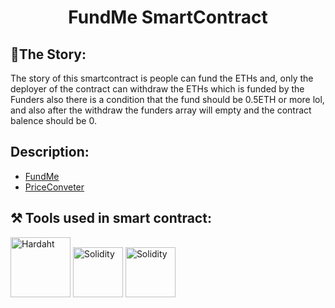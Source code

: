 <h1 align="center"> FundMe SmartContract </h1> 

  
## 🎯The Story:
The story of this smartcontract is people can fund the ETHs and, only the deployer of the contract can withdraw the ETHs which is funded by the Funders also there is a condition that the fund should be 0.5ETH or more lol, and also after the withdraw the funders array will empty and the contract balence should be 0.

## Description:

 - [FundMe](https://github.com/rohanA6/Hardhat_Fund-Me/blob/main/contracts/FUNDME.md)
 - [PriceConveter](https://github.com/rohanA6/Hardhat_Fund-Me/new/main/contracts)


## ⚒️ Tools used in smart contract:
<img style="hight:6rem; width: 6rem"  src="https://hardhat.org/_next/static/media/hardhat-logo-dark.484eb916.svg" alt="Hardaht">  <img style="hight:5rem; width: 5rem"  src="https://cointral.com/wp-content/uploads/2019/11/solidity-nedir.png" alt="Solidity"> 
<img style="hight:5rem; width: 5rem"  src="https://assets-global.website-files.com/5f6b7190899f41fb70882d08/5f760a499b56c47b8fa74fbb_chainlink-logo.svg" alt="Solidity"> 


